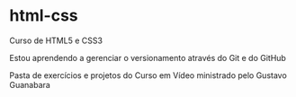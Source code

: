 # html-css
 Curso de HTML5 e CSS3

 Estou aprendendo a gerenciar o versionamento através do Git e do GitHub

 Pasta de exercícios e projetos do Curso em Vídeo ministrado pelo Gustavo Guanabara